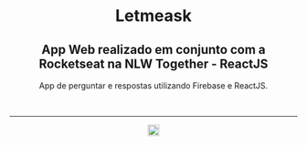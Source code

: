 <div style="text-align: center!important;">
   <h1>Letmeask</h1>
   <h2>App Web realizado em conjunto com a Rocketseat na NLW Together - ReactJS</h2>
   <p>App de perguntar e respostas utilizando Firebase e ReactJS.</p>
   <br><hr>
   <a href="https://www.linkedin.com/in/maur%C3%ADcio-jr-f-963639141/" target="_blank"><img src="https://image.flaticon.com/icons/png/512/174/174857.png" width="20px"></a>
</div>